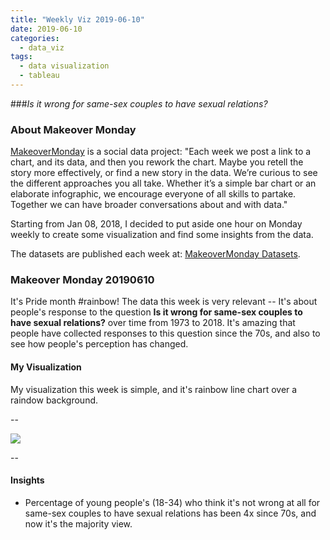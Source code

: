 ```yaml
---
title: "Weekly Viz 2019-06-10"
date: 2019-06-10
categories:
  - data_viz
tags:
  - data visualization
  - tableau
---
```


###*Is it wrong for same-sex couples to have sexual relations?*


### About Makeover Monday

[MakeoverMonday](http://www.makeovermonday.co.uk/) is a social data project:
"Each week we post a link to a chart, and its data, and then you rework the chart.
Maybe you retell the story more effectively, or find a new story in the data.
We’re curious to see the different approaches you all take. Whether it’s a simple bar chart or an elaborate infographic, we encourage everyone of all skills to partake.
Together we can have broader conversations about and with data."

Starting from Jan 08, 2018, I decided to put aside one hour on Monday weekly to create some visualization and find some insights from the data.

The datasets are published each week at: [MakeoverMonday Datasets](http://www.makeovermonday.co.uk/data/).

### Makeover Monday 20190610

It's Pride month #rainbow! The data this week is very relevant -- It's about people's response to the question **Is it wrong for same-sex couples to have sexual relations?** over time from 1973 to 2018. It's amazing that people have collected responses to this question since the 70s, and also to see how people's perception has changed.  

#### My Visualization

My visualization this week is simple, and it's rainbow line chart over a raindow background.  

--  
<div class='tableauPlaceholder' id='viz1560225163740' style='position: relative'>
<noscript><a href='#'>
  <img alt=' ' src='https:&#47;&#47;public.tableau.com&#47;static&#47;images&#47;Ma&#47;MakeOverMonday20190610&#47;Isitwrongforsame-sexcouplestohavesexualrelations&#47;1_rss.png' style='border: none' />
</a></noscript>
<object class='tableauViz'  style='display:none;'>
  <param name='host_url' value='https%3A%2F%2Fpublic.tableau.com%2F' />
  <param name='embed_code_version' value='3' />
  <param name='site_root' value='' />
  <param name='name' value='MakeOverMonday20190610&#47;Isitwrongforsame-sexcouplestohavesexualrelations' />
  <param name='tabs' value='no' />
  <param name='toolbar' value='yes' />
  <param name='static_image' value='https:&#47;&#47;public.tableau.com&#47;static&#47;images&#47;Ma&#47;MakeOverMonday20190610&#47;Isitwrongforsame-sexcouplestohavesexualrelations&#47;1.png' /> 
  <param name='animate_transition' value='yes' />
  <param name='display_static_image' value='yes' />
  <param name='display_spinner' value='yes' />
  <param name='display_overlay' value='yes' />
  <param name='display_count' value='yes' />
</object></div>           
<script type='text/javascript'>            
  var divElement = document.getElementById('viz1560225163740');  
  var vizElement = divElement.getElementsByTagName('object')[0];   
  vizElement.style.width='800px';vizElement.style.height='627px';     
  var scriptElement = document.createElement('script');                
  scriptElement.src = 'https://public.tableau.com/javascripts/api/viz_v1.js';      
  vizElement.parentNode.insertBefore(scriptElement, vizElement);             
</script>
  
--  

#### Insights
* Percentage of young people's (18-34) who think it's not wrong at all for same-sex couples to have sexual relations has been 4x since 70s, and now it's the majority view.  

